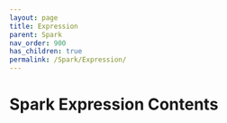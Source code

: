```yaml
---
layout: page
title: Expression
parent: Spark
nav_order: 900
has_children: true
permalink: /Spark/Expression/
---
```

# Spark Expression Contents
